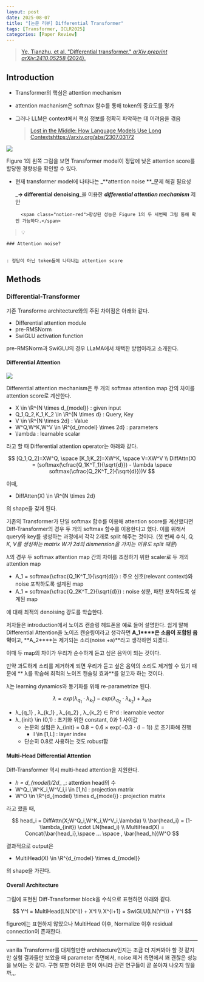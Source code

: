```yaml
---
layout: post
date: 2025-08-07
title: "[논문 리뷰] Differential Transformer"
tags: [Transformer, ICLR2025]
categories: [Paper Review]
---
```


> [Ye, Tianzhu, et al. "Differential transformer." ](https://arxiv.org/abs/2410.05258)[_arXiv preprint arXiv:2410.05258_](https://arxiv.org/abs/2410.05258)[ (2024).](https://arxiv.org/abs/2410.05258)



## Introduction

- Transformer의 핵심은 attention mechanism
- attention machanism은 softmax 함수를 통해 token의 중요도를 평가
- 그러나 LLM은 context에서 핵심 정보를 정확히 파악하는 데 어려움을 겪음

	> [Lost in the Middle: How Language Models Use Long Contextshttps://arxiv.org/abs/2307.03172](https://arxiv.org/abs/2307.03172)


![](https://prod-files-secure.s3.us-west-2.amazonaws.com/542b861c-36a8-4051-84e5-8804b6728dba/9083ea56-691a-4752-ae26-47f403431ac8/image.png?X-Amz-Algorithm=AWS4-HMAC-SHA256&X-Amz-Content-Sha256=UNSIGNED-PAYLOAD&X-Amz-Credential=ASIAZI2LB46625RMBSL4%2F20250907%2Fus-west-2%2Fs3%2Faws4_request&X-Amz-Date=20250907T140057Z&X-Amz-Expires=3600&X-Amz-Security-Token=IQoJb3JpZ2luX2VjEDwaCXVzLXdlc3QtMiJGMEQCIAzOFxBSibfDisHiMhEbExOZkEs3CVyGDwKHra4TeMlvAiBiRgEKcrwV7KwQgZQ9Vg9QI9gJfgjrYmP42WqftvC34yqIBAil%2F%2F%2F%2F%2F%2F%2F%2F%2F%2F8BEAAaDDYzNzQyMzE4MzgwNSIMm1rtsJrhvi7SZ9TsKtwDFX%2FuzbzEglY27lj7NzhYPEUQ1mzwtWyfYmFnaTBSV38HOgbo21lGQDES9Bn1dvRYd9bhJZBj6R6Y9vEUx4xs2o8kBF9487xHm39JXL5EKbxQJNWif4i9XSvLZwh5IEHBmzamSanplWwWHEJkNrdk7seb9lW0DTA1Z1pjw9XO0KX5yLmtgRjiJ2D1vix%2BY2g4C5thxSEFX3ztbWK1xQcTJkWNkIA6bbYpQz3AhhwE8O3AJ8Xq9yNmpnqhaNY%2FvcOdBm%2F%2F3T5WcAYYOJyGwpSMPV1JSb81QX0Fk3oCc8ax1gDXniY6fYuMG0MVZO6H8pu6j%2FZdqsumqMIaZR%2BseAvWmnyItnd%2FoQhQF%2Ft99CY3sRhogHxSx2hGQO1JvGwAcSCkkh%2BBYUcPFpmyQU%2B5%2BRX3WCOfu3YIk%2FZQ7m%2Fp6mmc6rVLS%2BdFCDPX66BiUp3kFbvaXpFpXKXjhOD8eHFT6pjqbY65eSVDW3c3c9VrJOKyI9n0U06wgZzBC%2FWgLj2k9nvOQrJzsMzqks1dNeQXcOOx4DFM3ocLAUYfweyghNBTsCyzpxq53RLBWe8G49MXhsXF6%2B6RJZIOtUD75VBoNLPpe4dorpgxqgY%2BJLPcS0JOCHKnwfkA2FkLHQjJyEIwo%2Bb1xQY6pgHasWolXzOfjw8J2L485k6%2BwIxj9M7tSjTCiOgdohEVNA4jVkzzL1U8otBwy7jJbHWVGTPhXLtxh%2BfhcQjot73p8sDTsVzWwSEMRxcwiFJzdTxvi78TK7ll6XQ5E5Y0w7xaKk5fWg1%2BLCVtrl3K5nhg5RR4EyNa3Eyu%2BCJK3rSsux3GtUQsUh%2BHeEWi6yeMt8lDIYfORuRoWzsfj9g2u1lwAJp67R%2BC&X-Amz-Signature=65721bb510f05a5a4de393c5872787a0c5743755ccf925d769ef857cf4dc9ebe&X-Amz-SignedHeaders=host&x-amz-checksum-mode=ENABLED&x-id=GetObject)


Figure 1의 왼쪽 그림을 보면 Transformer model이 정답에 낮은 attention score를 할당한 경향성을 확인할 수 있다.

- 현재 transformer model에 나타나는 _**attention noise **_문제 해결 필요성

	_**→ differential denoising**_을 이용한 _**differential attention mechanism**_ 제안


		<span class="notion-red">향상된 성능은 Figure 1의 두 세번째 그림 통해 확인 가능하다.</span>


> 💡 


	### Attention noise?


	: 정답이 아닌 token들에 나타나는 attention score



## Methods



### Differential-Transformer


기존 Transforme architecture와의 주된 차이점은 아래와 같다.

- Differential attention module
- pre-RMSNorm
- SwiGLU activation function

pre-RMSNorm과 SwiGLU의 경우 LLaMA에서 채택한 방법이라고 소개한다.



#### Differential Attention


![](https://prod-files-secure.s3.us-west-2.amazonaws.com/542b861c-36a8-4051-84e5-8804b6728dba/116d70b2-1963-4810-9167-f4c7d8a06e8f/image.png?X-Amz-Algorithm=AWS4-HMAC-SHA256&X-Amz-Content-Sha256=UNSIGNED-PAYLOAD&X-Amz-Credential=ASIAZI2LB46625RMBSL4%2F20250907%2Fus-west-2%2Fs3%2Faws4_request&X-Amz-Date=20250907T140057Z&X-Amz-Expires=3600&X-Amz-Security-Token=IQoJb3JpZ2luX2VjEDwaCXVzLXdlc3QtMiJGMEQCIAzOFxBSibfDisHiMhEbExOZkEs3CVyGDwKHra4TeMlvAiBiRgEKcrwV7KwQgZQ9Vg9QI9gJfgjrYmP42WqftvC34yqIBAil%2F%2F%2F%2F%2F%2F%2F%2F%2F%2F8BEAAaDDYzNzQyMzE4MzgwNSIMm1rtsJrhvi7SZ9TsKtwDFX%2FuzbzEglY27lj7NzhYPEUQ1mzwtWyfYmFnaTBSV38HOgbo21lGQDES9Bn1dvRYd9bhJZBj6R6Y9vEUx4xs2o8kBF9487xHm39JXL5EKbxQJNWif4i9XSvLZwh5IEHBmzamSanplWwWHEJkNrdk7seb9lW0DTA1Z1pjw9XO0KX5yLmtgRjiJ2D1vix%2BY2g4C5thxSEFX3ztbWK1xQcTJkWNkIA6bbYpQz3AhhwE8O3AJ8Xq9yNmpnqhaNY%2FvcOdBm%2F%2F3T5WcAYYOJyGwpSMPV1JSb81QX0Fk3oCc8ax1gDXniY6fYuMG0MVZO6H8pu6j%2FZdqsumqMIaZR%2BseAvWmnyItnd%2FoQhQF%2Ft99CY3sRhogHxSx2hGQO1JvGwAcSCkkh%2BBYUcPFpmyQU%2B5%2BRX3WCOfu3YIk%2FZQ7m%2Fp6mmc6rVLS%2BdFCDPX66BiUp3kFbvaXpFpXKXjhOD8eHFT6pjqbY65eSVDW3c3c9VrJOKyI9n0U06wgZzBC%2FWgLj2k9nvOQrJzsMzqks1dNeQXcOOx4DFM3ocLAUYfweyghNBTsCyzpxq53RLBWe8G49MXhsXF6%2B6RJZIOtUD75VBoNLPpe4dorpgxqgY%2BJLPcS0JOCHKnwfkA2FkLHQjJyEIwo%2Bb1xQY6pgHasWolXzOfjw8J2L485k6%2BwIxj9M7tSjTCiOgdohEVNA4jVkzzL1U8otBwy7jJbHWVGTPhXLtxh%2BfhcQjot73p8sDTsVzWwSEMRxcwiFJzdTxvi78TK7ll6XQ5E5Y0w7xaKk5fWg1%2BLCVtrl3K5nhg5RR4EyNa3Eyu%2BCJK3rSsux3GtUQsUh%2BHeEWi6yeMt8lDIYfORuRoWzsfj9g2u1lwAJp67R%2BC&X-Amz-Signature=4c1af1c01b3b734a9c296b7556c890e1ca20b6429733217300ab204e02819dbd&X-Amz-SignedHeaders=host&x-amz-checksum-mode=ENABLED&x-id=GetObject)


Differential attention mechanism은 두 개의 softmax attention map 간의 차이를 attention score로 계산한다.

- X \in \R^{N \times d\_{model}} : given input
- Q\_1,Q\_2,K\_1,K\_2 \in \R^{N \times d} : Query, Key
- V \in \R^{N \times 2d} : Value
- W^Q,W^K,W^V \in \R^{d\_{model} \times 2d} : parameters
- \lambda : learnable scalar

라고 할 때 Differential attention operator는 아래와 같다.


$$
[Q_1;Q_2]=XW^Q, \space [K_1;K_2]=XW^K, \space V=XW^V \\
DiffAttn(X) = (softmax(\cfrac{Q_1K^T_1}{\sqrt{d}}) - \lambda \space softmax(\cfrac{Q_2K^T_2}{\sqrt{d}}))V
$$


이때,

- DiffAtten(X) \in \R^{N \times 2d}

의 shape을 갖게 된다.


기존의 Transformer가 단일 softmax 함수를 이용해 attention score를 계산했다면 Diff-Transformer의 경우 두 개의 softmax 함수를 이용한다고 했다. 이를 위해서 query와 key를 생성하는 과정에서 각각 2개로 split 해주는 것이다. <span class="notion-red">(첫 번째 수식, </span><span class="notion-red">_Q, K, V를 생성하는 matrix W가 2d의 dismension을 가지는 이유도 split 때문_</span><span class="notion-red">)</span>


 λ의 경우 두 softmax attention map 간의 차이를 조정하기 위한 scaler로 두 개의 attention map

- A\_1 = softmax(\cfrac{Q\_1K^T\_1}{\sqrt{d}}) : 주요 신호(relevant context)와 noise 포착하도록 설계된 map
- A\_1 = softmax(\cfrac{Q\_2K^T\_2}{\sqrt{d}}) : noise 성분, 패턴 포착하도록 설계된 map 

에 대해 최적의 denoising 강도를 학습한다.


저자들은 introduction에서 노이즈 캔슬링 헤드폰을 예로 들어 설명한다. 쉽게 말해 Differential Attention을 노이즈 캔슬링이라고 생각하면 **A\_1****은 소음이 포함된 음악**이고, **A\_2****는 제거되는 소리(noise +a)**라고 생각하면 되겠다. 


이때 두 map의 차이가 우리가 순수하게 듣고 싶은 음악이 되는 것이다. 


만약 과도하게 소리를 제거하게 되면 우리가 듣고 싶은 음악의 소리도 제거할 수 있기 때문에 ** λ를 학습해 최적의 노이즈 캔슬링 효과**를 얻고자 하는 것이다.


λ는 learning dynamics와 동기화를 위해 re-parametrize 된다.


$$
\lambda = exp(\lambda_{q_1} \cdot \lambda_{k_1}) - exp(\lambda_{q_2} \cdot \lambda_{k_2}) + \lambda_{init}
$$

- λ\_{q\_1} , λ\_{k\_1} , λ\_{q\_2} , λ\_{k\_2} ∈ R^d : learnable vector
- λ\_{init} \in (0,1) : 초기화 위한 constant, 0과 1 사이값
	- 논문의 실험은 λ\_{init} = 0.8 − 0.6 × exp(−0.3 · (l − 1)) 로 초기화해 진행
		- l \in [1,L] : layer index
	- 단순히 0.8로 사용하는 것도 robust함


#### **Multi-Head Differential Attention**


Diff-Transformer 역시 multi-head attention을 지원한다.

- _h = d\_{model}/2d__ _: attention head의 수
- W^Q\_i,W^K\_i,W^V\_i,i \in [1,h] : projection matrix
- W^O \in \R^{d\_{model} \times d\_{model}} : projection matrix

라고 했을 때,


$$
head_i = DiffAttn(X;W^Q_i,W^K_i,W^V_i,\lambda) \\
\bar{head_i} = (1-\lambda_{init}) \cdot LN(head_i) \\
MultiHead(X) = Concat(\bar{head_i},\space ... \space , \bar{head_h})W^O
$$


결과적으로 output은

- MultiHead(X) \in \R^{d\_{model} \times d\_{model}}

의 shape을 가진다.



#### Overall Architecture


그림에 표현된 Diff-Transformer block을 수식으로 표현하면 아래와 같다.


$$
Y^l = MultiHead(LN(X^l)) + X^l \\
X^{l+1} = SwiGLU(LN(Y^l)) + Y^l
$$


figure에는 표현하지 않았으나 MultiHead 이후, Normalize 이후 residual connection이 존재한다.


---


vanilla Transformer를 대체할만한 architecture인지는 조금 더 지켜봐야 할 것 같지만 실험 결과들만 보았을 때 parameter 측면에서, noise 제거 측면에서 꽤 괜찮은 성능을 보이는 것 같다. 구현 또한 어려운 편이 아니라 관련 연구들이 곧 쏟아져 나오지 않을까,,,

